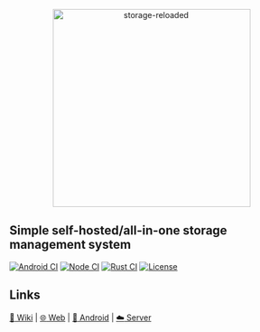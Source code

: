 <p align="center">
  <a href="https://github.com/StorageReloaded/StoRe">
    <img alt="storage-reloaded" width="350"
         src="https://raw.githubusercontent.com/StorageReloaded/StoRe/master/banner.svg?sanitize=true">
  </a>
</p>

## Simple self-hosted/all-in-one storage management system 

[![Android CI](https://github.com/StorageReloaded/Android/actions/workflows/android.yml/badge.svg)](https://github.com/StorageReloaded/Android/actions/workflows/android.yml) 
[![Node CI](https://github.com/StorageReloaded/Web/actions/workflows/node.yml/badge.svg)](https://github.com/StorageReloaded/Web/actions/workflows/node.yml) 
[![Rust CI](https://github.com/StorageReloaded/Server/actions/workflows/rust.yml/badge.svg)](https://github.com/StorageReloaded/Server/actions/workflows/rust.yml) 
[![License](https://img.shields.io/github/license/StorageReloaded/StoRe)](https://github.com/StorageReloaded/StoRe/blob/master/LICENSE) 

## Links
[:book: Wiki](https://github.com/StorageReloaded/StoRe/wiki)
|
[:globe_with_meridians: Web](https://github.com/StorageReloaded/Web)
|
[:iphone: Android](https://github.com/StorageReloaded/Android)
|
[:cloud: Server](https://github.com/StorageReloaded/Server)
